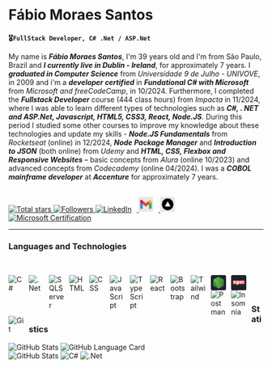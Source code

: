 # Fábio Moraes Santos

**🎖️`FullStack Developer, C# .Net / ASP.Net`**

My name is <strong><em>Fábio Moraes Santos</em></strong>, I'm 39 years old and I'm from São Paulo, Brazil and <strong><em>I currently live in Dublin - Ireland</em></strong>, for approximately 7 years. I <strong><em>graduated in Computer Science</em></strong> from <em>Universidade 9 de Julho - UNIVOVE</em>, in 2009 and i'm a <strong><em>developer certified</em></strong> in <strong><em>Fundational C# with Microsoft</em></strong> from <em>Microsoft and freeCodeCamp</em>, in 10/2024. Furthermore, I completed the <strong><em>Fullstack Developer</em></strong> course (444 class hours) from <em>Impacta</em> in 11/2024, where I was able to learn different types of technologies such as <strong><em>C#, . NET and ASP.Net, Javascript, HTML5, CSS3, React, Node.JS</em></strong>. During this period I studied some other courses to improve my knowledge about these technologies and update my skills - <strong><em>Node.JS Fundamentals</em></strong> from <em>Rocketseat</em> (online) in 12/2024, <strong><em>Node Package Manager</em></strong> and <strong><em>Introduction to JSON</em></strong> (both online) from <em>Udemy</em> and <strong><em>HTML, CSS, Flexbox and Responsive Websites</em></strong> – basic concepts from <em>Alura</em> (online 10/2023) and advanced concepts from <em>Codecademy</em> (online 04/2024). I was a <strong><em>COBOL mainframe developer</em></strong> at <strong><em>Accenture</em></strong> for approximately 7 years.

<br />

<div align="left">
    <a href="https://github.com/f-SantosDev?tab=repositories&sort=stargazers">
        <img 
            alt="Total stars" 
            title="GitHub total stars" 
            src="https://custom-icon-badges.demolab.com/github/stars/f-SantosDev?color=55960c&style=for-the-badge&labelColor=488207&logo=star&label=stars"
        />
    </a>
    <a href="https://github.com/f-SantosDev?tab=followers">
        <img 
            alt="Followers" 
            title="Follow me on GitHub" 
            src="https://custom-icon-badges.demolab.com/github/followers/f-SantosDev?color=0c0c0c&labelColor=000&style=for-the-badge&logo=github&label=followers&logoColor=white"
        />
    </a>
    <a href="https://www.linkedin.com/in/fabio-santos-fullstack-engineer/">
        <img 
            alt="LinkedIn" 
            title="fabio-santos-fullstack-engineer"
            width="30px" 
            style="padding-right: 10px;" 
            src="https://cdn.jsdelivr.net/gh/devicons/devicon@latest/icons/linkedin/linkedin-original.svg"
        />
    </a>
    <a href="mailto:fabio.moraes.ti@gmail.com">
        <img 
            alt="Gmail" 
            title="fabio.moraes.ti@gmail.com"
            width="29px"
            height="30px"
            style="padding-right: 10px;" 
            src="https://github.com/gui-bus/TechIcons/blob/main/Light/Gmail.svg"
        />
    </a>
    <a href="https://vercel.com/fabio-santos-projects">
        <img 
            alt="Vercel" 
            title="fabio-santos-projects"
            width="29px"
            height="30px"
            style="padding-right: 10px;" 
            src="https://github.com/gui-bus/TechIcons/blob/main/Light/Vercel.svg" 
        />
    </a>
    <a href="https://www.freecodecamp.org/certification/fcc62a9b422-3fb8-426c-a81d-e008caad76d6/foundational-c-sharp-with-microsoft">
        <img 
            alt="Microsoft Certification" 
            title="Fundational C# with Microsoft - Certification"
            width="33px"
            height="32px"
            style="padding-right: 10px;" 
            src="https://github.com/user-attachments/assets/9ad4cf54-585c-42fb-8fd5-3261d993dc23" 
        />
    </a>
</div>

---

### Languages ​​and Technologies
<br />

<img
    align="left" 
    alt="C#"
    title="C#" 
    width="30px" 
    style="padding-right: 10px;"
    src="https://cdn.jsdelivr.net/gh/devicons/devicon@latest/icons/csharp/csharp-original.svg" 
/>
<img 
    align="left" 
    alt=".Net"
    title=".Net" 
    width="30px" 
    style="padding-right: 10px;"
    src="https://cdn.jsdelivr.net/gh/devicons/devicon@latest/icons/dot-net/dot-net-original.svg" 
/>
<img 
    align="left" 
    alt="SQLServer"
    title="SQLServer" 
    width="30px" 
    style="padding-right: 10px;"
    src="https://cdn.jsdelivr.net/gh/devicons/devicon@latest/icons/microsoftsqlserver/microsoftsqlserver-plain.svg" 
/>
<img 
    align="left" 
    alt="HTML"
    title="HTML" 
    width="30px" 
    style="padding-right: 10px;" 
    src="https://cdn.jsdelivr.net/gh/devicons/devicon@latest/icons/html5/html5-original.svg" 
/>
<img 
    align="left" 
    alt="CSS" 
    title="CSS"
    width="30px" 
    style="padding-right: 10px;" 
    src="https://cdn.jsdelivr.net/gh/devicons/devicon@latest/icons/css3/css3-original.svg" 
/>
<img 
    align="left" 
    alt="JavaScript" 
    title="JavaScript"
    width="30px" 
    style="padding-right: 10px;" 
    src="https://cdn.jsdelivr.net/gh/devicons/devicon@latest/icons/javascript/javascript-original.svg" 
/>
<img 
    align="left" 
    alt="TypeScript"
    title="TypeScript" 
    width="30px" 
    style="padding-right: 10px;" 
    src="https://cdn.jsdelivr.net/gh/devicons/devicon@latest/icons/typescript/typescript-original.svg" 
/>
<img 
    align="left" 
    alt="React"
    title="React" 
    width="30px" 
    style="padding-right: 10px;" 
    src="https://cdn.jsdelivr.net/gh/devicons/devicon@latest/icons/react/react-original.svg" 
/>
<img 
    align="left" 
    alt="Bootstrap"
    title="Bootstrap" 
    width="30px" 
    style="padding-right: 10px;" 
    src="https://cdn.jsdelivr.net/gh/devicons/devicon@latest/icons/bootstrap/bootstrap-original.svg" 
/>
<img 
    align="left" 
    alt="Tailwind" 
    title="Tailwind"
    width="30px" 
    style="padding-right: 10px;" 
    src="https://cdn.jsdelivr.net/gh/devicons/devicon@latest/icons/tailwindcss/tailwindcss-original.svg" 
/>
<img 
    align="left" 
    alt="Node.JS" 
    title="Node.JS"
    width="30px" 
    style="padding-right: 10px;" 
    src="https://github.com/gui-bus/TechIcons/blob/main/Dark/NodeJS.svg" 
/>
<img 
    align="left" 
    alt="NPM" 
    title="NPM"
    width="30px" 
    style="padding-right: 10px;" 
    src="https://github.com/gui-bus/TechIcons/blob/main/Dark/npm.svg" 
/>
<img 
    align="left" 
    alt="Postman" 
    title="Postman"
    width="30px" 
    style="padding-right: 10px;"
    src="https://cdn.jsdelivr.net/gh/devicons/devicon@latest/icons/postman/postman-plain.svg" 
/>
<img 
    align="left" 
    alt="Insomnia" 
    title="Insomnia"
    width="30px" 
    style="padding-right: 10px;"
    src="https://cdn.jsdelivr.net/gh/devicons/devicon@latest/icons/insomnia/insomnia-original.svg" 
/>
<img 
    align="left" 
    alt="Git" 
    title="Git"
    width="30px" 
    style="padding-right: 10px;" 
    src="https://cdn.jsdelivr.net/gh/devicons/devicon@latest/icons/git/git-original.svg" 
/>

<br />
<br />

### Statistics

<div>
    <img 
        alt="GitHub Stats" 
        height="170px" 
        src="https://github-readme-stats.vercel.app/api?username=f-santosDev&show_icons=true&theme=jolly&include_all_commits=true" 
    />
    <img  
        alt="GitHub Language Card" 
        height="170px" 
        src="https://github-readme-stats.vercel.app/api/top-langs/?username=f-santosDev&theme=jolly&layout=compact&custom_title=Technologies&langs_count=9" 
    />
</div>
<div>
    <img 
        alt="GitHub Stats" 
        height="160px"
        src="https://streak-stats.demolab.com/?user=f-SantosDev&theme=synthwave" 
    />
    <img
        alt="C#"
        title="C#" 
        height="160px" 
        src="https://cdn.jsdelivr.net/gh/devicons/devicon@latest/icons/csharp/csharp-original.svg" 
    />
    <img 
        alt=".Net"
        title=".Net" 
        height="160px" 
        src="https://cdn.jsdelivr.net/gh/devicons/devicon@latest/icons/dot-net/dot-net-original.svg" 
    />
</div>

